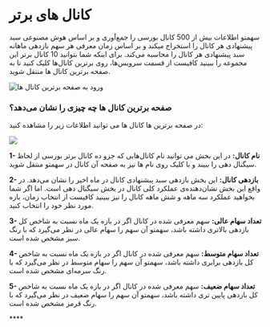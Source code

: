 # کانال های برتر

سهمتو اطلاعات بیش از 500 کانال بورسی را جمع‌آوری و بر اساس هوش مصنوعی سبد پیشنهادی هر کانال را استخراج میکند و بر اساس زمان معرفی هر سهم بازدهی ماهانه سبد پیشنهادی هر کانال را محاسبه می‌کند. برای اینکه شما بتوانید 10 کانال برتر این مجموعه را ببینید کافیست از قسمت سرویس‌ها، روی برترین کانال‌ها کلیک کنید تا به صفحه برترین کانال ها منتقل شوید.

![&#x648;&#x631;&#x648;&#x62F; &#x628;&#x647; &#x635;&#x641;&#x62D;&#x647; &#x628;&#x631;&#x62A;&#x631;&#x6CC;&#x646; &#x6A9;&#x627;&#x646;&#x627;&#x644; &#x647;&#x627;](/img/brtryn-kanal-ha.png)

### صفحه برترین کانال ها چه چیزی را نشان می‌دهد؟

در صفحه برترین ها کانال ها می توانید اطلاعات زیر را مشاهده کنید:

![](/img/brtryn-kanalha.png)

**1- نام کانال:** در این بخش می توانید نام کانال‌هایی که جزو ده کانال برتر بورسی از لحاظ سیگنال دهی را ببیند و با کلیک روی نام ها نیز به صفحه آن کانال در سهمتو منتقل شوید.

**2- بازدهی کانال:** این بخش بازدهی سبد پبشنهادی کانال در ماه اخیر را نشان می‌دهد. در واقع این بخش نشان‌دهنده‌ی عملکرد کلی کانال در بخش سیگنال دهی است. اما اگر شما بخواهید عملکرد سه ماهه و شش ماهه کانال را نیز ببینید کافیست از انتخاب زمان، بازه مورد نظر خود را انتخاب کنید.

**3- تعداد سهام عالی:** سهم معرفی شده در کانال اگر در بازه یک ماه نسبت به شاخص کل بازدهی بالاتری داشته باشد، سهمتو آن سهم را سهام عالی در نظر می‌گیرد که با رنگ سبز مشخص شده است.

**4- تعداد سهام متوسط:** سهم معرفی شده در کانال اگر در بازه یک ماه نسبت به شاخص کل بازدهی برابری داشته باشد، سهمتو آن سهم را سهام متوسط در نظر می‌گیرد که با رنگ سرمه‌ای مشخص شده است.

**5- تعداد سهام ضعیف:** سهم معرفی شده در کانال اگر در بازه یک ماه نسبت به شاخص کل بازدهی پایین تری داشته باشد، سهمتو آن سهم را سهام ضعیف در نظر می‌گیرد که با رنگ قرمز مشخص شده است.

\*\*\*\*






